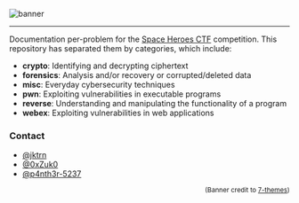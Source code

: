 ![banner](https://cdn.discordapp.com/attachments/952691296852652212/958982735916044298/banner.jpg)
***
Documentation per-problem for the [Space Heroes CTF](https://spaceheroes.ctfd.io/) competition. This repository has separated them by categories, which include:
- **crypto**: Identifying and decrypting ciphertext
- **forensics**: Analysis and/or recovery or corrupted/deleted data
- **misc**: Everyday cybersecurity techniques
- **pwn**: Exploiting vulnerabilities in executable programs
- **reverse**: Understanding and manipulating the functionality of a program
- **webex**: Exploiting vulnerabilities in web applications

### Contact
- [@jktrn](https://github.com/jktrn)
- [@0xZuk0](https://github.com/0xZuk0)
- [@p4nth3r-5237](https://github.com/p4nth3r-5237)

<p align="right"><sub>(Banner credit to <a href="http://7-themes.com/collections/space-wallpapers/">7-themes</a>)</sub></p>
